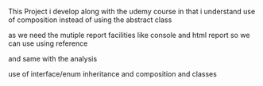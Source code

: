 This Project i develop along with the udemy course
in that i understand use of composition instead of using the abstract class

as we need the mutiple report facilities like console and html report so we can use using reference

and same with the analysis

use of interface/enum inheritance and composition and classes
